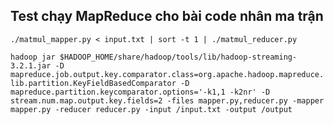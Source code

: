
## Test chạy MapReduce cho bài code nhân ma trận
```./matmul_mapper.py < input.txt | sort -t 1 | ./matmul_reducer.py```

```hadoop jar $HADOOP_HOME/share/hadoop/tools/lib/hadoop-streaming-3.2.1.jar -D mapreduce.job.output.key.comparator.class=org.apache.hadoop.mapreduce.lib.partition.KeyFieldBasedComparator -D mapreduce.partition.keycomparator.options='-k1,1 -k2nr' -D stream.num.map.output.key.fields=2 -files mapper.py,reducer.py -mapper mapper.py -reducer reducer.py -input /input.txt -output /output```
